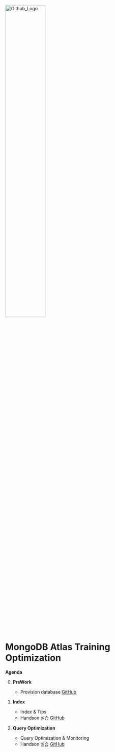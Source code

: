 <img src="https://companieslogo.com/img/orig/MDB_BIG-ad812c6c.png?t=1648915248" width="50%" title="Github_Logo"/> <br>


# MongoDB Atlas Training Optimization

**Agenda**

0. **PreWork**
   - Provision database [GitHub][0]

1. **Index**
   - Index & Tips
   - Handson 실습  [GitHub][1]

2. **Query Optimization**
   - Query Optimization & Monitoring
   -  Handson 실습  [GitHub][2]
  



[0]: https://github.com/MongoDBAtlas/AtlasTrainingOptimization/tree/main/00.pre-work
[1]: https://github.com/MongoDBAtlas/AtlasTrainingOptimization/tree/main/01.index
[2]: https://github.com/MongoDBAtlas/AtlasTrainingOptimization/tree/main/02.optimization

